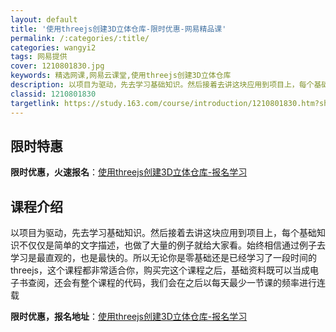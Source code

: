 ```yaml
---
layout: default
title: '使用threejs创建3D立体仓库-限时优惠-网易精品课'
permalink: /:categories/:title/
categories: wangyi2
tags: 网易提供
cover: 1210801830.jpg
keywords: 精选网课,网易云课堂,使用threejs创建3D立体仓库
description: 以项目为驱动，先去学习基础知识。然后接着去讲这块应用到项目上，每个基础知识不仅仅是简单的文字描述，也做了大量的例子就给大
classid: 1210801830
targetlink: https://study.163.com/course/introduction/1210801830.htm?share=1&shareId=1025206652&utm_campaign=share&utm_medium=iphoneShare&utm_source=&utm_u=1025206652
---
```


## 限时特惠

**限时优惠，火速报名**：[使用threejs创建3D立体仓库-报名学习](https://study.163.com/course/introduction/1210801830.htm?share=1&shareId=1025206652&utm_campaign=share&utm_medium=iphoneShare&utm_source=&utm_u=1025206652)

## 课程介绍

以项目为驱动，先去学习基础知识。然后接着去讲这块应用到项目上，每个基础知识不仅仅是简单的文字描述，也做了大量的例子就给大家看。始终相信通过例子去学习是最直观的，也是最快的。所以无论你是零基础还是已经学习了一段时间的threejs，这个课程都非常适合你，购买完这个课程之后，基础资料既可以当成电子书查阅，还会有整个课程的代码，我们会在之后以每天最少一节课的频率进行连载

**限时优惠，报名地址**：[使用threejs创建3D立体仓库-报名学习](https://study.163.com/course/introduction/1210801830.htm?share=1&shareId=1025206652&utm_campaign=share&utm_medium=iphoneShare&utm_source=&utm_u=1025206652)

